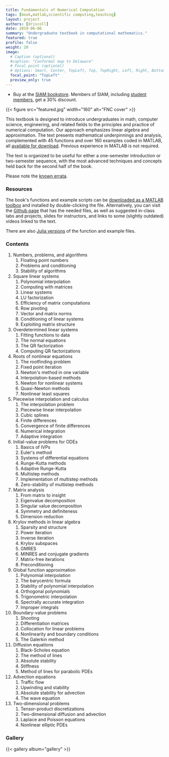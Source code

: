 ```yaml
---
title: Fundamentals of Numerical Computation
tags: [book,matlab,scientific computing,teaching]
layout: project
authors: [driscoll]
date: 2019-06-06
summary: "Undergraduate textbook in computational mathematics."
featured: true
profile: false
weight: 20
image:
  # Caption (optional)
  #caption: "Conformal map to Delaware"
  # Focal point (optional)
  # Options: Smart, Center, TopLeft, Top, TopRight, Left, Right, BottomLeft, Bottom, BottomRight
  focal_point: "TopLeft"
  preview_only: true
---
```

* Buy at the [SIAM bookstore](http://bookstore.siam.org/OT154). Members of SIAM, including [student members](http://siam.org/students/memberships.php), get a 30% discount.    

{{< figure src="featured.jpg" width="160" alt="FNC cover" >}}

This textbook is designed to introduce undergraduates in math, computer science, engineering, and related fields to the principles and practice of numerical computation. Our approach emphasizes linear algebra and approximation. The text presents mathematical underpinnings and analysis, complemented with 45 functions and over 160 examples coded in MATLAB, all [available for download](http://github.com/tobydriscoll/fnc-extras). Previous experience in MATLAB is not required. 

The text is organized to be useful for either a one-semester introduction or two-semester sequence, with the most advanced techniques and concepts held back for the second half of the book. 

Please note the [known errata](https://github.com/tobydriscoll/fnc-extras/blob/master/errata/errata.md). 

### Resources

The book's functions and example scripts can be [downloaded as a MATLAB toolbox](https://github.com/tobydriscoll/fnc-extras/raw/master/Fundamentals%20of%20Numerical%20Computation.mltbx) and installed by double-clicking the file. Alternatively, you can visit the [Github page](http://github.com/tobydriscoll/fnc-extras) that has the needed files, as well as suggested in-class labs and projects, slides for instructors, and links to some (slightly outdated) videos linked to the text.

There are also [Julia versions](https://github.com/tobydriscoll/fnc-extras/tree/master/julia) of the function and example files.  

### Contents

1. Numbers, problems, and algorithms
	1. Floating point numbers
	1. Problems and conditioning
	1. Stability of algorithms
1. Square linear systems
	1. Polynomial interpolation
	1. Computing with matrices
	1. Linear systems
	1. LU factorization
	1. Efficiency of matrix computations
	1. Row pivoting
	1. Vector and matrix norms
	1. Conditioning of linear systems
	1. Exploiting matrix structure
1. Overdetermined linear systems
	1. Fitting functions to data
	1. The normal equations
	1. The QR factorization
	1. Computing QR factorizations
1. Roots of nonlinear equations
	1. The rootfinding problem
	1. Fixed point iteration
	1. Newton's method in one variable
	1. Interpolation-based methods
	1. Newton for nonlinear systems
	1. Quasi-Newton methods
	1. Nonlinear least squares
1. Piecewise interpolation and calculus
	1. The interpolation problem
	1. Piecewise linear interpolation
	1. Cubic splines
	1. Finite differences
	1. Convergence of finite differences
	1. Numerical integration
	1. Adaptive integration
1. Initial-value problems for ODEs
	1. Basics of IVPs
	2. Euler's method
	3. Systems of differential equations
	4. Runge-Kutta methods
	5. Adaptive Runge-Kutta
	6. Multistep methods
	7. Implementation of multistep methods
	8. Zero-stability of multistep methods
1. Matrix analysis
	1. From matrix to insight
	1. Eigenvalue decomposition
	1. Singular value decomposition
	1. Symmetry and definiteness
	1. Dimension reduction
1. Krylov methods in linear algebra
	1. Sparsity and structure
	1. Power iteration
	1. Inverse iteration
	1. Krylov subspaces
	1. GMRES
	1. MINRES and conjugate gradients
	1. Matrix-free iterations
	1. Preconditioning
1. Global function approximation
	1. Polynomial interpolation
	1. The barycentric formula
	1. Stability of polynomial interpolation
	1. Orthogonal polynomials
	1. Trigonometric interpolation
	1. Spectrally accurate integration
	1. Improper integrals
1. Boundary-value problems
	1. Shooting
	1. Differentiation matrices
	1. Collocation for linear problems
	1. Nonlinearity and boundary conditions
	1. The Galerkin method
1. Diffusion equations
	1. Black-Scholes equation
	1. The method of lines
	1. Absolute stability
	1. Stiffness
	1. Method of lines for parabolic PDEs
1. Advection equations
	1. Traffic flow
	1. Upwinding and stability
	1. Absolute stability for advection
	1. The wave equation
1. Two-dimensional problems
	1. Tensor-product discretizations
	1. Two-dimensional diffusion and advection
	1. Laplace and Poisson equations
	1. Nonlinear elliptic PDEs

### Gallery 

 {{< gallery album="gallery" >}}
